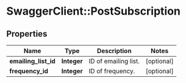 # SwaggerClient::PostSubscription

## Properties
Name | Type | Description | Notes
------------ | ------------- | ------------- | -------------
**emailing_list_id** | **Integer** | ID of emailing list. | [optional] 
**frequency_id** | **Integer** | ID of frequency. | [optional] 


